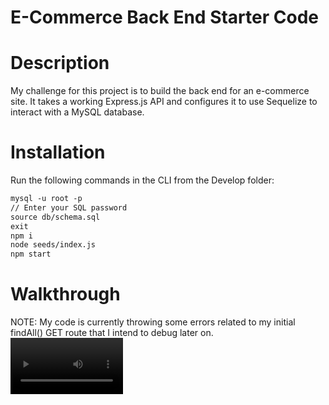 # E-Commerce Back End Starter Code

# Description
My challenge for this project is to build the back end for an e-commerce site. It takes a working Express.js API and configures it to use Sequelize to interact with a MySQL database.

# Installation
Run the following commands in the CLI from the Develop folder:
```md
mysql -u root -p
// Enter your SQL password
source db/schema.sql
exit
npm i
node seeds/index.js
npm start
```
# Walkthrough
NOTE: My code is currently throwing some errors related to my initial findAll() GET route that I intend to debug later on.
<video src='assets\demo-video.mp4' width=180>